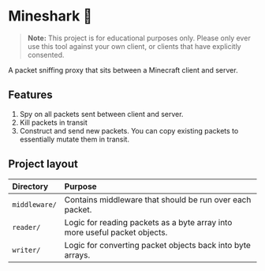 # Mineshark 🦈

> **Note:** This project is for educational purposes only. Please only ever use
> this tool against your own client, or clients that have explicitly consented.

A packet sniffing proxy that sits between a Minecraft client and server.

## Features

1. Spy on all packets sent between client and server.
2. Kill packets in transit
3. Construct and send new packets. You can copy existing packets to essentially
   mutate them in transit.

## Project layout

| Directory     | Purpose                                                                    |
| :------------ | :------------------------------------------------------------------------- |
| `middleware/` | Contains middleware that should be run over each packet.                   |
| `reader/`     | Logic for reading packets as a byte array into more useful packet objects. |
| `writer/`     | Logic for converting packet objects back into byte arrays.                 |
